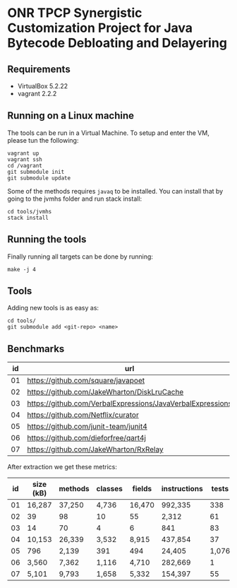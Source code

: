 # ONR TPCP Synergistic Customization Project for Java Bytecode Debloating and Delayering 

## Requirements

- VirtualBox 5.2.22
- vagrant 2.2.2

## Running on a Linux machine

The tools can be run in a Virtual Machine. To setup and enter the VM, please
tun the following:

```
vagrant up
vagrant ssh
cd /vagrant
git submodule init
git submodule update
```

Some of the methods requires `javaq` to be installed. You can install
that by going to the jvmhs folder and run stack install:

```
cd tools/jvmhs
stack install
```
## Running the tools

Finally running all targets can be done by running:

```
make -j 4
```

## Tools

Adding new tools is as easy as:

```
cd tools/
git submodule add <git-repo> <name>
```

## Benchmarks

| id | url                                                        | rev                                        |
| -- | ---                                                        | ---                                        |
| 01 | https://github.com/square/javapoet                         | `791cb9631ab76fc07bf8825f23464ecd616acccc` |
| 02 | https://github.com/JakeWharton/DiskLruCache                | `3e016356cfc7e5f9644a7a732fe0223e9742e024` |
| 03 | https://github.com/VerbalExpressions/JavaVerbalExpressions | `4ee34e6c96ea2cf8335e3b425afa44c535229347` |
| 04 | https://github.com/Netflix/curator                         | `7fa8c085f45977be1db980731f4faf580925db08` |
| 05 | https://github.com/junit-team/junit4                       | `67d424b26f061c57a0a625a8be2b0c68f7a413b4` |
| 06 | https://github.com/dieforfree/qart4j                       | `70b9abb2d458848b9212da8229c584ebc0e3047b` |
| 07 | https://github.com/JakeWharton/RxRelay                     | `82db28c4126f4cec6d762804c38adb1b95475b3c` |

After extraction we get these metrics: 

| id | size (kB) | methods | classes | fields | instructions | tests |
| -- | ---       | ---     | ---     | ---    | ---          |   --- |
| 01 | 16,287    | 37,250  | 4,736   | 16,470 | 992,335      |   338 |
| 02 | 39        | 98      | 10      | 55     | 2,312        |    61 |
| 03 | 14        | 70      | 4       | 6      | 841          |    83 |
| 04 | 10,153    | 26,339  | 3,532   | 8,915  | 437,854      |    37 |
| 05 | 796       | 2,139   | 391     | 494    | 24,405       | 1,076 |
| 06 | 3,560     | 7,362   | 1,116   | 4,710  | 282,669      |     1 |
| 07 | 5,101     | 9,793   | 1,658   | 5,332  | 154,397      |    55 |


